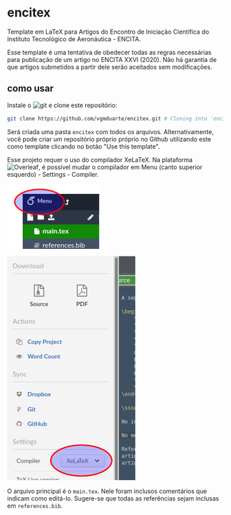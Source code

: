 # encitex
Template em LaTeX para Artigos do Encontro de Iniciação Cientifica do Instituto Tecnológico de Aeronáutica - ENCITA.

Esse template é uma tentativa de obedecer todas as regras necessárias para publicação de um artigo no ENCITA XXVI (2020). Não há garantia de que artigos submetidos a partir dele serão aceitados sem modificações.

## como usar

Instale o ![git](https://git-scm.com/downloads) e clone este repositório:

```bash
git clone https://github.com/vgmduarte/encitex.git # Cloning into 'encitex'...
```

Será criada uma pasta ```encitex``` com todos os arquivos. Alternativamente, você pode criar um repositório próprio próprio no Github utilizando este como template clicando no botão "Use this template".

Esse projeto requer o uso do compilador XeLaTeX. Na plataforma ![Overleaf](https://www.overleaf.com/), é possível mudar o compilador em Menu (canto superior esquerdo) - Settings - Compiler.

![Overleaf - Menu](/img/menu.png)

![Overleaf - Menu - Settings - Compiler](/img/dropdown.png)

O arquivo principal é o ```main.tex```. Nele foram inclusos comentários que indicam como editá-lo. Sugere-se que todas as referências sejam inclusas em ```references.bib```.
